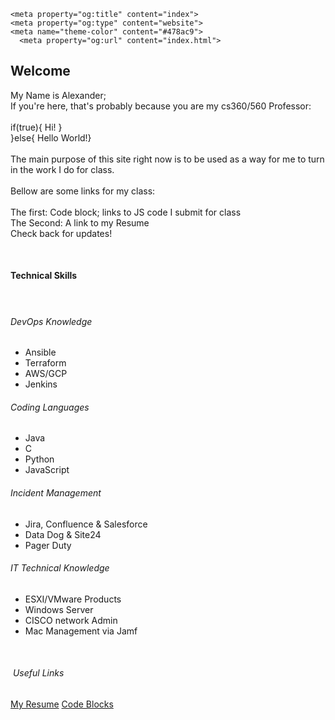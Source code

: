 <!DOCTYPE html>
<!-- saved from url=(0054)file:///C:/Users/axel/Downloads/cs360%20(1)/index.html -->
<html class="var-responsive-xl"><head><meta http-equiv="Content-Type" content="text/html; charset=UTF-8">
    <meta name="viewport" content="width=device-width, initial-scale=1.0">
    <meta name="keywords" content="Welcome to my Site">
    <meta name="description" content="">
    <title>Home</title>

    <meta property="og:title" content="index">
    <meta property="og:type" content="website">
    <meta name="theme-color" content="#478ac9">
      <meta property="og:url" content="index.html">
  </head>
  <body class="var-body">
    <section class="var-clearfix var-section-1" id="sec-4d2e">
      <div class="var-clearfix var-sheet var-sheet-1">
        <h2 class="text text-1">Welcome&nbsp;</h2>
        <p class="text text-2">My Name is Alexander;<br>If you're here, that's probably because you are my cs360/560 Professor:<br>
          <br>if(true){ Hi! }&nbsp;&nbsp;<br>}else{&nbsp;Hello World!}<br>
          <br>The main purpose of this site right now is to be used as a way for me to turn in the work I do for class.&nbsp;<br>
          <br>Bellow are some links for my class:&nbsp;<br>
          <br>The first: Code block; links to JS code I submit for class&nbsp;<br>The Second: A link to my Resume<br>Check back for updates!&nbsp;&nbsp;
        </p>
        <p class="text text-2">&nbsp;</p>
        <div class="var-clearfix var-sheet var-sheet-1">
          <h4 class="text text-3">Technical Skills&nbsp;</h4>
          <h4 class="text text-4">&nbsp;</h4>
          <h6 class="text text-5">DevOps Knowledge</h6>
          <ul class="text text-7">
            <li>Ansible&nbsp;</li>
            <li>Terraform&nbsp;</li>
            <li>AWS/GCP&nbsp;</li>
            <li>Jenkins&nbsp;</li>
          </ul>
		<h6 class="text text-6">Coding Languages </h6>
          <ul class="text text-8">
            <li>Java&nbsp;</li>
            <li>C&nbsp;</li>
            <li>Python&nbsp;</li>
            <li>JavaScript            </li>
          </ul>
          <h6 class="text text-9">Incident Management&nbsp;</h6>
          <ul class="text text-11">
            <li>Jira, Confluence &amp; Salesforce&nbsp;</li>
            <li>Data Dog &amp; Site24</li>
            <li>Pager Duty&nbsp;</li>
          </ul>
		<h6 class="text text-9">IT Technical Knowledge&nbsp;</h6>
          <ul class="text text-12">
            <li>ESXI/VMware Products</li>
            <li>Windows Server&nbsp;</li>
            <li>CISCO network Admin&nbsp;</li>
            <li>Mac Management via Jamf</li>
          </ul>
        </div>
        <p class="text text-2">&nbsp; </p>
        <h6 class="text text-6">&nbsp;Useful Links</h6>
        <a href="https://drive.google.com/file/d/1A00kmIocRYtZxbAhm1LtCfN8RpvW70HQ/view?usp=sharing" class="var-btn var-button-style var-btn-1">My Resume</a>
        <a href="https://bl.ocks.org/alex-ignus" class="var-btn var-button-style var-btn-2">Code Blocks</a>
        <p class="text text-2">&nbsp;</p>
        <p class="text text-2">&nbsp;</p>
        <h4 class="text text-3">&nbsp;</h4>
      </div>
    </section>

</body></html>
